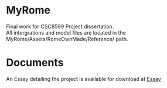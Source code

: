 # MyRome
Final work for CSC8599 Project dissertation.  
All intergrations and model files are located in the MyRome/Assets/RomeOwnMade/Reference/ path.

# Documents
An Essay detailing the project is available for download at [Essay](https://github.com/Shanrui03/MyRome-UnityEditor2020.3.30f1c1/blob/main/210029394Rui%20Shan%20Dissertation.pdf)
